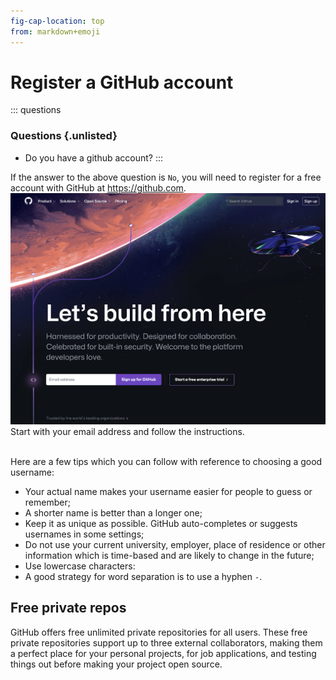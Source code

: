 ```yaml
---
fig-cap-location: top
from: markdown+emoji
---
```


# **Register a GitHub account**

::: questions
### **Questions** {.unlisted}

-   Do you have a github account?
:::

If the answer to the above question is `No`, you will need to register for a free account with GitHub at <https://github.com>. ![](../fig/githubdotcom.png) <br> Start with your email address and follow the instructions.

<br> Here are a few tips which you can follow with reference to choosing a good username:

-   Your actual name makes your username easier for people to guess or remember;
-   A shorter name is better than a longer one;
-   Keep it as unique as possible. GitHub auto-completes or suggests usernames in some settings;
-   Do not use your current university, employer, place of residence or other information which is time-based and are likely to change in the future;
-   Use lowercase characters:
-   A good strategy for word separation is to use a hyphen `-`.

## Free private repos

GitHub offers free unlimited private repositories for all users. These free private repositories support up to three external collaborators, making them a perfect place for your personal projects, for job applications, and testing things out before making your project open source.
